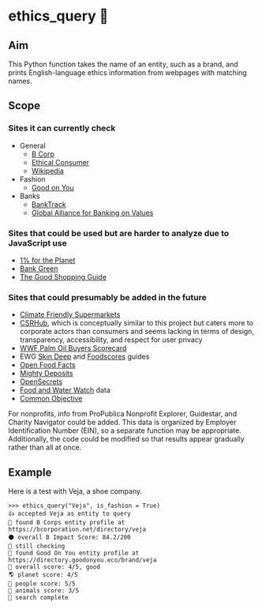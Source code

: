 # ethics_query 🔎

## Aim
This Python function takes the name of an entity, such as a brand, and prints English-language ethics information from webpages with matching names.

## Scope
### Sites it can currently check
- General
  - [B Corp](https://bcorporation.net/directory)
  - [Ethical Consumer](https://www.ethicalconsumer.org/)
  - [Wikipedia](https://en.wikipedia.org/)
- Fashion
  - [Good on You](https://directory.goodonyou.eco/)
- Banks
  - [BankTrack](https://www.banktrack.org/)
  - [Global Alliance for Banking on Values](https://www.gabv.org)

### Sites that could be used but are harder to analyze due to JavaScript use
- [1% for the Planet](https://directories.onepercentfortheplanet.org/)
- [Bank Green](https://bank.green/)
- [The Good Shopping Guide](https://thegoodshoppingguide.com)

### Sites that could presumably be added in the future
- [Climate Friendly Supermarkets](https://www.climatefriendlysupermarkets.org/scorecard)
- [CSRHub](https://www.csrhub.com/csrhub-restful-api), which is conceptually similar to this project but caters more to corporate actors than consumers and seems lacking in terms of design, transparency, accessibility, and respect for user privacy
- [WWF Palm Oil Buyers Scorecard](http://palmoilscorecard.panda.org/#/scores)
- EWG [Skin Deep](https://www.ewg.org/skindeep/) and [Foodscores](https://www.ewg.org/foodscores/) guides
- [Open Food Facts](https://fr-en.openfoodfacts.org/data)
- [Mighty Deposits](https://mightydeposits.com/)
- [OpenSecrets](https://www.opensecrets.org/federal-lobbying/top-spenders)
- [Food and Water Watch](https://www.foodandwaterwatch.org/pdf-research-directory/) data
- [Common Objective](https://www.commonobjective.co/search/organisations)

For nonprofits, info from ProPublica Nonprofit Explorer, Guidestar, and Charity Navigator could be added. This data is organized by Employer Identification Number (EIN), so a separate function may be appropriate.
Additionally, the code could be modified so that results appear gradually rather than all at once.

## Example

Here is a test with Veja, a shoe company.

	>>> ethics_query("Veja", is_fashion = True)
	👍 accepted Veja as entity to query
	👀 found B Corps entity profile at https://bcorporation.net/directory/veja
	⚫️ overall B Impact Score: 84.2/200
	🐢 still checking
	👀 found Good On You entity profile at https://directory.goodonyou.eco/brand/veja
	🙂 overall score: 4/5, good
	🌎 planet score: 4/5
	👥 people score: 5/5
	🦋 animals score: 3/5
	🔎 search complete
